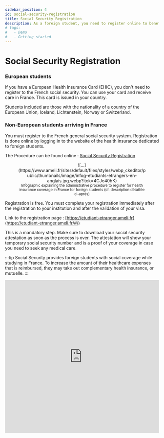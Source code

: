 ```yaml
---
sidebar_position: 4
id: social-security-registration
title: Social Security Registration
description: As a foreign student, you need to register online to benefit from mandatory and free healthcare system (CPAM or Caisse primaire d'assurance maladie)
# tags:
#   - Demo
#   - Getting started
---
```


# Social Security Registration

### European students

If you have a European Health Insurance Card (EHIC), you don't need to register to the French social security. You can use your card and receive care in France. This card is issued in your country.

Students included are those with the nationality of a country of the European Union, Iceland, Lichtenstein, Norway or Switzerland.

### Non-European students arriving in France

You must register to the French general social security system. Registration is done online by logging in to the website of the health insurance dedicated to foreign students.

The Procedure can be found online : [Social Security Registration](https://www.ameli.fr/yvelines/assure/droits-demarches/etudes-stages/etudiant/french-social-security-registration-process-foreign-students)

<center>
  <figure>
    ![...](https://www.ameli.fr/sites/default/files/styles/webp_ckeditor/public/thumbnails/image/infog-etudiants-etrangers-en-anglais.jpg.webp?itok=4CJe40hK)
    <figcaption>
      <small>
        Infographic explaining the administrative procedure to register for
        health insurance coverage in France for foreign students (cf.
        description détaillée ci-après)
      </small>
    </figcaption>
  </figure>
</center>

Registration is free. You must complete your registration immediately after the registration to your institution and after the validation of your visa.

Link to the registration page : [https://etudiant-etranger.ameli.fr](https://etudiant-etranger.ameli.fr/#/)

​This is a mandatory step. Make sure to download your social security attestation as soon as the process is over. The attestation will show your temporary social security number and is a proof of your coverage in case you need to seek any medical care.

:::tip
Social Security provides foreign students with social coverage while studying in France. To increase the amount of their healthcare expenses that is reimbursed, they may take out complementary health insurance, or mutuelle.
:::

<iframe  
  width="100%" 
  height="500"  
  src="https://www.youtube.com/embed/qEpy9Xr9UKk?si=BeaSJgGn_Caju3iQ" 
  title="YouTube video player" 
  frameborder="0" 
  allow="accelerometer; autoplay; clipboard-write; encrypted-media; gyroscope; picture-in-picture; web-share" 
  allowfullscreen>
</iframe>
